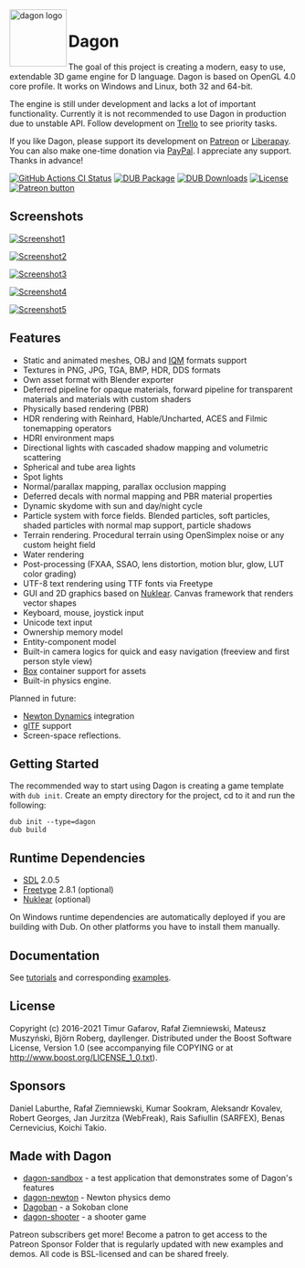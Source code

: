 <img align="left" alt="dagon logo" src="https://github.com/gecko0307/dagon/raw/master/logo/dagon-logo-320.png" width="100" style="vertical-align:top" />

Dagon
=====
The goal of this project is creating a modern, easy to use, extendable 3D game engine for D language. Dagon is based on OpenGL 4.0 core profile. It works on Windows and Linux, both 32 and 64-bit.

The engine is still under development and lacks a lot of important functionality. Currently it is not recommended to use Dagon in production due to unstable API. Follow development on [Trello](https://trello.com/b/4sDgRjZI/dagon-0110) to see priority tasks.

If you like Dagon, please support its development on [Patreon](https://www.patreon.com/gecko0307) or [Liberapay](https://liberapay.com/gecko0307). You can also make one-time donation via [PayPal](https://www.paypal.me/tgafarov). I appreciate any support. Thanks in advance!

[![GitHub Actions CI Status](https://github.com/gecko0307/dagon/workflows/CI/badge.svg)](https://github.com/gecko0307/dagon/actions?query=workflow%3ACI)
[![DUB Package](https://img.shields.io/dub/v/dagon.svg)](https://code.dlang.org/packages/dagon)
[![DUB Downloads](https://img.shields.io/dub/dt/dagon.svg)](https://code.dlang.org/packages/dagon)
[![License](http://img.shields.io/badge/license-boost-blue.svg)](http://www.boost.org/LICENSE_1_0.txt)
[![Patreon button](https://img.shields.io/badge/patreon-donate-yellow.svg)](http://patreon.com/gecko0307 "Become a Patron!")

Screenshots
-----------
[![Screenshot1](https://gamedev.timurgafarov.ru/wp-content/uploads/2021/08/dev_5nmhxA9u4n.jpg)](https://gamedev.timurgafarov.ru/wp-content/uploads/2021/08/dev_5nmhxA9u4n.jpg)

[![Screenshot2](https://gamedev.timurgafarov.ru/wp-content/uploads/2021/05/sponza10.jpg)](https://gamedev.timurgafarov.ru/wp-content/uploads/2021/05/sponza10.jpg)

[![Screenshot3](https://gamedev.timurgafarov.ru/wp-content/uploads/2021/08/003.jpg)](https://gamedev.timurgafarov.ru/wp-content/uploads/2021/08/003.jpg)

[![Screenshot4](https://gamedev.timurgafarov.ru/wp-content/uploads/2020/10/eevee_vs_dagon.jpg)](https://gamedev.timurgafarov.ru/wp-content/uploads/2020/10/eevee_vs_dagon.jpg)

[![Screenshot5](https://gamedev.timurgafarov.ru/wp-content/uploads/2020/01/cerberus.jpg)](https://gamedev.timurgafarov.ru/wp-content/uploads/2020/01/cerberus.jpg)

Features
--------
* Static and animated meshes, OBJ and [IQM](https://github.com/lsalzman/iqm) formats support
* Textures in PNG, JPG, TGA, BMP, HDR, DDS formats
* Own asset format with Blender exporter
* Deferred pipeline for opaque materials, forward pipeline for transparent materials and materials with custom shaders
* Physically based rendering (PBR)
* HDR rendering with Reinhard, Hable/Uncharted, ACES and Filmic tonemapping operators
* HDRI environment maps
* Directional lights with cascaded shadow mapping and volumetric scattering
* Spherical and tube area lights
* Spot lights
* Normal/parallax mapping, parallax occlusion mapping
* Deferred decals with normal mapping and PBR material properties
* Dynamic skydome with sun and day/night cycle
* Particle system with force fields. Blended particles, soft particles, shaded particles with normal map support, particle shadows
* Terrain rendering. Procedural terrain using OpenSimplex noise or any custom height field
* Water rendering
* Post-processing (FXAA, SSAO, lens distortion, motion blur, glow, LUT color grading)
* UTF-8 text rendering using TTF fonts via Freetype
* GUI and 2D graphics based on [Nuklear](https://github.com/Immediate-Mode-UI/Nuklear). Canvas framework that renders vector shapes
* Keyboard, mouse, joystick input
* Unicode text input
* Ownership memory model
* Entity-component model
* Built-in camera logics for quick and easy navigation (freeview and first person style view)
* [Box](https://github.com/gecko0307/box) container support for assets
* Built-in physics engine.

Planned in future:
* [Newton Dynamics](http://newtondynamics.com) integration
* [glTF](https://en.wikipedia.org/wiki/GlTF) support
* Screen-space reflections.

Getting Started
---------------
The recommended way to start using Dagon is creating a game template with `dub init`. Create an empty directory for the project, cd to it and run the following:
```
dub init --type=dagon
dub build
```

Runtime Dependencies
--------------------
* [SDL](https://www.libsdl.org) 2.0.5
* [Freetype](https://www.freetype.org) 2.8.1 (optional)
* [Nuklear](https://github.com/Immediate-Mode-UI/Nuklear) (optional)

On Windows runtime dependencies are automatically deployed if you are building with Dub. On other platforms you have to install them manually. 

Documentation
-------------
See [tutorials](https://github.com/gecko0307/dagon/wiki/Tutorials) and corresponding [examples](https://github.com/gecko0307/dagon-tutorials).

License
-------
Copyright (c) 2016-2021 Timur Gafarov, Rafał Ziemniewski, Mateusz Muszyński, Björn Roberg, dayllenger. Distributed under the Boost Software License, Version 1.0 (see accompanying file COPYING or at http://www.boost.org/LICENSE_1_0.txt).

Sponsors
--------
Daniel Laburthe, Rafał Ziemniewski, Kumar Sookram, Aleksandr Kovalev, Robert Georges, Jan Jurzitza (WebFreak), Rais Safiullin (SARFEX), Benas Cernevicius, Koichi Takio.

Made with Dagon
---------------
* [dagon-sandbox](https://github.com/gecko0307/dagon-sandbox) - a test application that demonstrates some of Dagon's features
* [dagon-newton](https://github.com/gecko0307/dagon-newton) - Newton physics demo
* [Dagoban](https://github.com/Timu5/dagoban) - a Sokoban clone
* [dagon-shooter](https://github.com/aferust/dagon-shooter) - a shooter game

Patreon subscribers get more! Become a patron to get access to the Patreon Sponsor Folder that is regularly updated with new examples and demos. All code is BSL-licensed and can be shared freely.
